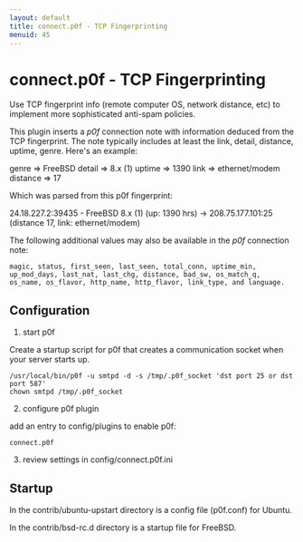 ```yaml
---
layout: default
title: connect.p0f - TCP Fingerprinting
menuid: 45
---
```

connect.p0f - TCP Fingerprinting
========================

Use TCP fingerprint info (remote computer OS, network distance, etc) to
implement more sophisticated anti-spam policies.

This plugin inserts a _p0f_ connection note with information deduced
from the TCP fingerprint. The note typically includes at least the link,
detail, distance, uptime, genre. Here's an example:

 genre    => FreeBSD
 detail   => 8.x (1)
 uptime   => 1390
 link     => ethernet/modem
 distance => 17

Which was parsed from this p0f fingerprint:

  24.18.227.2:39435 - FreeBSD 8.x (1) (up: 1390 hrs)
    -> 208.75.177.101:25 (distance 17, link: ethernet/modem)

The following additional values may also be available in
the _p0f_ connection note:

    magic, status, first_seen, last_seen, total_conn, uptime_min, up_mod_days, last_nat, last_chg, distance, bad_sw, os_match_q, os_name, os_flavor, http_name, http_flavor, link_type, and language.


Configuration
-----------------

1. start p0f

Create a startup script for p0f that creates a communication socket when your
server starts up.

    /usr/local/bin/p0f -u smtpd -d -s /tmp/.p0f_socket 'dst port 25 or dst port 587'
    chown smtpd /tmp/.p0f_socket

2. configure p0f plugin

add an entry to config/plugins to enable p0f:

    connect.p0f


3. review settings in config/connect.p0f.ini


## Startup

In the contrib/ubuntu-upstart directory is a config file (p0f.conf) for Ubuntu.

In the contrib/bsd-rc.d directory is a startup file for FreeBSD.

